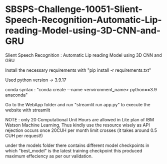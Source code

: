 # SBSPS-Challenge-10051-Slient-Speech-Recognition-Automatic-Lip-reading-Model-using-3D-CNN-and-GRU
Slient Speech Recognition : Automatic Lip reading Model using 3D CNN and GRU

Install the necessary requirements with  "pip install -r requirements.txt"

Used python version -> 3.9.17 

conda syntax : "conda create --name <environment_name> python==3.9 anaconda"    

Go to the WebApp folder and run "streamlit run app.py" to execute the website with streamlit 

NOTE : only 20 Computational Unit Hours are allowed in Lite plan of IBM Watson Machine Learning, Thus kindly use the resource wisely as API rejection occurs once 20CUH per month limit crosses (it takes around 0.5 CUH per request!)   

under the models folder there contains different model checkpoints in which  "best_model" is the latest training checkpoint this produced maximum effeciency as per our validation. 
